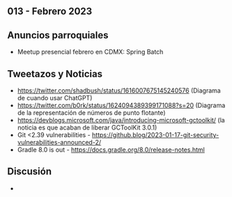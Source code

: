 013 - Febrero 2023
--

## Anuncios parroquiales

* Meetup presencial febrero en CDMX: Spring Batch

## Tweetazos y Noticias

* https://twitter.com/shadbush/status/1616007675145240576 (Diagrama de cuando usar ChatGPT)
* https://twitter.com/b0rk/status/1624094389399171088?s=20 (Diagrama de la representación de números de punto flotante)
* https://devblogs.microsoft.com/java/introducing-microsoft-gctoolkit/ (la noticia es que acaban de liberar GCToolKit 3.0.1)
* Git <2.39 vulnerabilities - https://github.blog/2023-01-17-git-security-vulnerabilities-announced-2/
* Gradle 8.0 is out - https://docs.gradle.org/8.0/release-notes.html

## Discusión

* 

